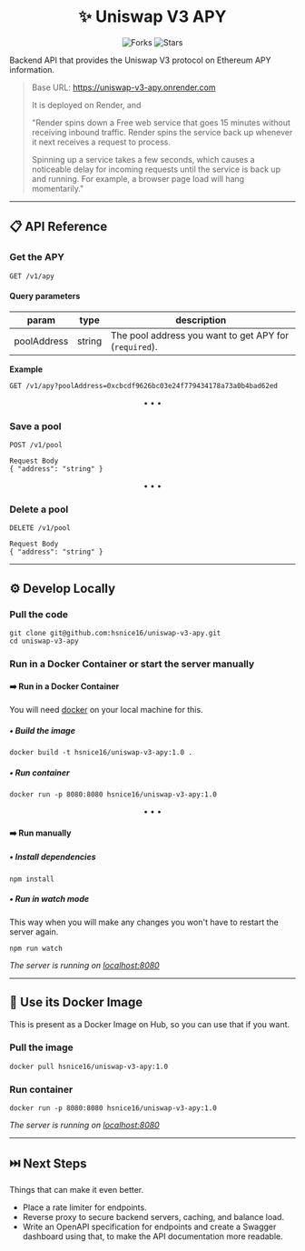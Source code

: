 <div align="center">

# ✨ Uniswap V3 APY

![Forks](https://img.shields.io/github/forks/hsnice16/uniswap-v3-apy)
![Stars](https://img.shields.io/github/stars/hsnice16/uniswap-v3-apy)

</div>

Backend API that provides the Uniswap V3 protocol on Ethereum APY information.

> Base URL: https://uniswap-v3-apy.onrender.com
>
> It is deployed on Render, and
>
> "Render spins down a Free web service that goes 15 minutes without receiving inbound traffic. Render spins the service back up whenever it next receives a request to process.
>
> Spinning up a service takes a few seconds, which causes a noticeable delay for incoming requests until the service is back up and running. For example, a browser page load will hang momentarily."

---

## 📋 API Reference

### Get the APY

```HTTP
GET /v1/apy
```

#### Query parameters

| param       | type   | description                                            |
| ----------- | ------ | ------------------------------------------------------ |
| poolAddress | string | The pool address you want to get APY for (`required`). |

**Example**

```HTTP
GET /v1/apy?poolAddress=0xcbcdf9626bc03e24f779434178a73a0b4bad62ed
```

<div align="center">
• • •
</div>

### Save a pool

```HTTP
POST /v1/pool

Request Body
{ "address": "string" }
```

<div align="center">
• • •
</div>

### Delete a pool

```HTTP
DELETE /v1/pool

Request Body
{ "address": "string" }
```

---

## ⚙️ Develop Locally

### Pull the code

```shell
git clone git@github.com:hsnice16/uniswap-v3-apy.git
cd uniswap-v3-apy
```

### Run in a Docker Container or start the server manually

#### ➡️ Run in a Docker Container

You will need [docker](https://www.docker.com/get-started/) on your local machine for this.

##### • Build the image

```shell
docker build -t hsnice16/uniswap-v3-apy:1.0 .
```

##### • Run container

```shell
docker run -p 8080:8080 hsnice16/uniswap-v3-apy:1.0
```

<div align="center">
• • •
</div>

#### ➡️ Run manually

##### • Install dependencies

```shell
npm install
```

##### • Run in watch mode

This way when you will make any changes you won't have to restart the server again.

```shell
npm run watch
```

_The server is running on [localhost:8080](http://localhost:8080/)_

---

## 🐳 Use its Docker Image

This is present as a Docker Image on Hub, so you can use that if you want.

### Pull the image

```shell
docker pull hsnice16/uniswap-v3-apy:1.0
```

### Run container

```shell
docker run -p 8080:8080 hsnice16/uniswap-v3-apy:1.0
```

_The server is running on [localhost:8080](http://localhost:8080/)_

---

## ⏭️ Next Steps

Things that can make it even better.

- Place a rate limiter for endpoints.
- Reverse proxy to secure backend servers, caching, and balance load.
- Write an OpenAPI specification for endpoints and create a Swagger dashboard using that, to make the API documentation more readable.

